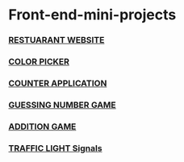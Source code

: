 # Front-end-mini-projects
### [RESTUARANT WEBSITE](https://github.com/Tulasi2002/restrarunt-website.html)
### [COLOR PICKER](https://github.com/Tulasi2002/Colorpicker)
### [COUNTER APPLICATION](https://github.com/Tulasi2002/Counter)
### [GUESSING NUMBER GAME](https://github.com/Tulasi2002/guess-the-number-game)
### [ADDITION GAME](https://github.com/Tulasi2002/Addition-game)
### [TRAFFIC LIGHT Signals](https://github.com/Tulasi2002/Traffic-lights)
